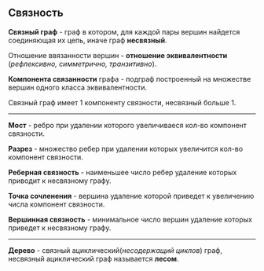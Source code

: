 ## Связность
**Связный граф** - граф в котором, для каждой пары вершин найдется соединяющая их цепь, иначе граф **несвязный**.

Отношение ввязанности вершин - **отношение эквивалентности** (_рефлексивно, симметрично, транзитивно_).

**Компонента связанности** графа - подграф построенный на множестве вершин одного класса эквивалентности.

Связный граф имеет 1 компоненту связности, несвязный больше 1.

---
__Мост__ - ребро при удалении которого увеличиваеся кол-во компонент связности.

__Разрез__ - множество ребер при удалении которых увеличится кол-во компонент связности.

__Реберная связность__ - наименьшее число ребер удаление которых приводит к несвязному графу.

__Точка сочленения__ - вершина удаление которой приведет к увеличению числа компонент связности.

__Вершинная связность__ - минимальное число вершин удаление которых приведет к несвязному графу.

---
__Дерево__ - связный ациклический(_несодержащий циклов_) граф, несвязный ациклический граф называется __лесом__.
